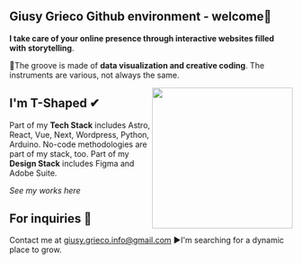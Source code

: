 ## Giusy Grieco Github environment - welcome👾 

 **I take care of your online presence through interactive websites filled with storytelling**.


🎷The groove is made of **data visualization and creative coding**. 
The instruments are various, not always the same.

  
<img align="right" height="250" src = "https://media.giphy.com/media/ZZeTlQ2b2eoa4MbehI/giphy.gif">

 
## I'm T-Shaped ✔
Part of my **Tech Stack** includes Astro, React, Vue, Next, Wordpress, Python, Arduino. No-code methodologies are part of my stack, too. 
Part of my **Design Stack** includes Figma and Adobe Suite.

*See my works here*


## For inquiries 🔭
Contact me at giusy.grieco.info@gmail.com
►I'm searching for a dynamic place to grow.
